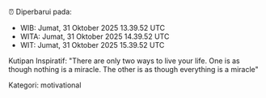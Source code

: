 ⏰ Diperbarui pada:
- WIB: Jumat, 31 Oktober 2025 13.39.52 UTC
- WITA: Jumat, 31 Oktober 2025 14.39.52 UTC
- WIT: Jumat, 31 Oktober 2025 15.39.52 UTC

Kutipan Inspiratif:
"There are only two ways to live your life. One is as though nothing is a miracle. The other is as though everything is a miracle"


Kategori: motivational

